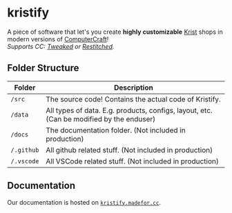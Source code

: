 # kristify

A piece of software that let's you create **highly customizable** [Krist](https://krist.dev/) shops in modern versions of [ComputerCraft](https://tweaked.cc)!  
*Supports CC: [Tweaked](https://modrinth.com/mod/cc-tweaked) or [Restitched](https://modrinth.com/mod/cc-restitched).*  

## Folder Structure  
| Folder     | Description                                                                               |
| ---------- | ----------------------------------------------------------------------------------------- |
| `/src`     | The source code! Contains the actual code of Kristify.                                    |
| `/data`    | All types of data. E.g. products, configs, layout, etc. (Can be modified by the enduser) |
| `/docs`    | The documentation folder. (Not included in production)                                    |
| `/.github` | All github related stuff. (Not included in production)                                    |
| `/.vscode` | All VSCode related stuff. (Not included in production)                                    |
  
## Documentation  
Our documentation is hosted on [`kristify.madefor.cc`](https://kristify.madefor.cc).  
